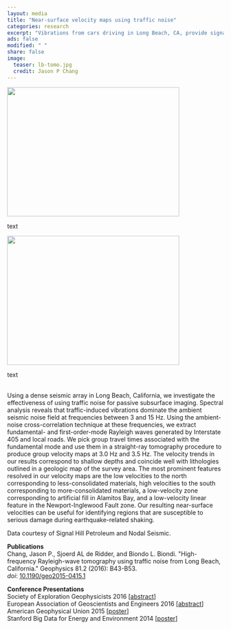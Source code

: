 ```yaml
---                                                                             
layout: media                                                                   
title: "Near-surface velocity maps using traffic noise"
categories: research
excerpt: "Vibrations from cars driving in Long Beach, CA, provide signal that can be harnessed for estimating seismic velocities."
ads: false                                                                       
modified: " "
share: false                                                                    
image:
  teaser: lb-tomo.jpg
  credit: Jason P Chang
---                                                                             
```

<div id="images">
  <div class="half">
    <img class="gunimage" border="0" src="{{ site.url }}/images/sh-noise-movie-high.gif" width="400" height="300">
    <p>text</p>
    <img class="gunimage" border="0" src="{{ site.url }}/images/sh-master3-sym-movie-high35.gif" width="400" height="300" title=" ">
    <p>text</p>
  </div>
</div>
<!--<div class="image-wrap">
<img src="{{ site.url }}/images/sh-noise-movie-high.gif" width="400" height="30" />
<div><br /><em>Ambient noise recorded by the Long Beach array.!!</em></div>
<img src="{{ site.url }}/images/sh-master3-sym-movie-high35.gif" width="400" height="300" />
<div><br /><em>Example of a virtual source generated from ambient noise.</em></div>
<img src="{{ site.url }}/images/{{page.image.teaser}}" />
<div><br /><em>Velocity tomography results from traffic noise.</em></div>
</div>-->
<p>
<br />
Using a dense seismic array in Long Beach, California, we investigate the effectiveness of using traffic noise for passive subsurface imaging. Spectral analysis reveals that traffic-induced vibrations dominate the ambient seismic noise field at frequencies between 3 and 15 Hz. Using the ambient-noise cross-correlation technique at these frequencies, we extract fundamental- and first-order-mode Rayleigh waves generated by Interstate 405 and local roads. We pick group travel times associated with the fundamental mode and use them in a straight-ray tomography procedure to produce group velocity maps at 3.0 Hz and 3.5 Hz. The velocity trends in our results correspond to shallow depths and coincide well with lithologies outlined in a geologic map of the survey area. The most prominent features resolved in our velocity maps are the low velocities to the north corresponding to less-consolidated materials, high velocities to the south corresponding to more-consolidated materials, a low-velocity zone corresponding to artificial fill in Alamitos Bay, and a low-velocity linear feature in the Newport-Inglewood Fault zone. Our resulting near-surface velocities can be useful for identifying regions that are susceptible to serious damage during earthquake-related shaking.
</p>
<p>
Data courtesy of Signal Hill Petroleum and Nodal Seismic.
</p>
<p>
<b>Publications</b><br />
Chang, Jason P., Sjoerd AL de Ridder, and Biondo L. Biondi. "High-frequency Rayleigh-wave tomography using traffic noise from Long Beach, California." Geophysics 81.2 (2016): B43-B53.<br />
<em>doi</em>: <a href="http://library.seg.org/doi/abs/10.1190/geo2015-0415.1" target="_blank">10.1190/geo2015-0415.1</a>
</p>
<p>
<b>Conference Presentations</b><br />
Society of Exploration Geophysicists 2016 [<a  href="http://library.seg.org/doi/abs/10.1190/segam2015-5851307.1" target="_blank">abstract</a>]<br />
European Association of Geoscientists and Engineers 2016 [<a  href="http://www.earthdoc.org/publication/publicationdetails/?publication=84875" target="_blank">abstract</a>]<br />
American Geophysical Union 2015 [<a  href="{{site.url}}/images/agu2015-v01.pdf" target="_blank">poster</a>]<br />
Stanford Big Data for Energy and Environment 2014 [<a  href="{{site.url}}/images/bigdata_final.pdf" target="_blank">poster</a>]<br />
</p>
